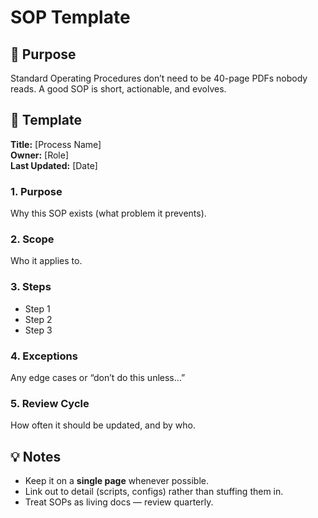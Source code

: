 # SOP Template

## 🎯 Purpose
Standard Operating Procedures don’t need to be 40-page PDFs nobody reads. A good SOP is short, actionable, and evolves.

## 📂 Template

**Title:** [Process Name]  
**Owner:** [Role]  
**Last Updated:** [Date]  

### 1. Purpose
Why this SOP exists (what problem it prevents).  

### 2. Scope
Who it applies to.  

### 3. Steps
- Step 1  
- Step 2  
- Step 3  

### 4. Exceptions
Any edge cases or “don’t do this unless…”  

### 5. Review Cycle
How often it should be updated, and by who.  

## 💡 Notes
- Keep it on a **single page** whenever possible.  
- Link out to detail (scripts, configs) rather than stuffing them in.  
- Treat SOPs as living docs — review quarterly.  
